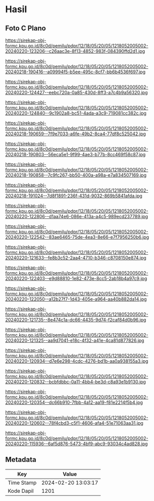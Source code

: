 # Hasil

## Foto C Plano

https://sirekap-obj-formc.kpu.go.id/8c0d/pemilu/pdpr/12/18/05/20/05/1218052005002-20240220-123206--c26aac3e-8f13-4852-983f-084390ffd2d1.jpg

https://sirekap-obj-formc.kpu.go.id/8c0d/pemilu/pdpr/12/18/05/20/05/1218052005002-20240218-190416--a09994f5-b5ee-495c-8cf7-bb6b4536f697.jpg

https://sirekap-obj-formc.kpu.go.id/8c0d/pemilu/pdpr/12/18/05/20/05/1218052005002-20240220-124427--eebc720a-0a85-430d-8ff3-a7c4b9a56320.jpg

https://sirekap-obj-formc.kpu.go.id/8c0d/pemilu/pdpr/12/18/05/20/05/1218052005002-20240220-124840--9c1902a8-bc51-4ada-a3c9-719081cc382c.jpg

https://sirekap-obj-formc.kpu.go.id/8c0d/pemilu/pdpr/12/18/05/20/05/1218052005002-20240218-190659--7f9e7033-a6fe-49b2-8ca4-77df8c525042.jpg

https://sirekap-obj-formc.kpu.go.id/8c0d/pemilu/pdpr/12/18/05/20/05/1218052005002-20240218-190803--56eca5e1-9f99-4ae3-b77b-8cc469f58c87.jpg

https://sirekap-obj-formc.kpu.go.id/8c0d/pemilu/pdpr/12/18/05/20/05/1218052005002-20240218-190858--7c9fc267-bb50-400a-a98a-e7a834507169.jpg

https://sirekap-obj-formc.kpu.go.id/8c0d/pemilu/pdpr/12/18/05/20/05/1218052005002-20240218-191024--7d8f1891-236f-431d-9032-869b5841afda.jpg

https://sirekap-obj-formc.kpu.go.id/8c0d/pemilu/pdpr/12/18/05/20/05/1218052005002-20240220-122806--d1aa74e6-086e-413a-a4c5-989ecd237789.jpg

https://sirekap-obj-formc.kpu.go.id/8c0d/pemilu/pdpr/12/18/05/20/05/1218052005002-20240220-122542--83ae6465-75de-4ea3-8e66-e7f7956250b6.jpg

https://sirekap-obj-formc.kpu.go.id/8c0d/pemilu/pdpr/12/18/05/20/05/1218052005002-20240220-121633--fe8b3c52-2aa4-4710-b346-c8708150e874.jpg

https://sirekap-obj-formc.kpu.go.id/8c0d/pemilu/pdpr/12/18/05/20/05/1218052005002-20240220-122403--e9d88810-1e82-473e-8cc5-2ab18b4a97c9.jpg

https://sirekap-obj-formc.kpu.go.id/8c0d/pemilu/pdpr/12/18/05/20/05/1218052005002-20240220-122050--a12b27f7-1d43-405e-a964-aa40b882da14.jpg

https://sirekap-obj-formc.kpu.go.id/8c0d/pemilu/pdpr/12/18/05/20/05/1218052005002-20240220-121735--8e474c1a-dc66-4435-9d74-f2caf84d0b96.jpg

https://sirekap-obj-formc.kpu.go.id/8c0d/pemilu/pdpr/12/18/05/20/05/1218052005002-20240220-121325--aa9d7041-e18c-4f32-a41e-4ca81d877826.jpg

https://sirekap-obj-formc.kpu.go.id/8c0d/pemilu/pdpr/12/18/05/20/05/1218052005002-20240220-120934--d7e6e298-4cdc-4276-bd1b-aa0a938155a3.jpg

https://sirekap-obj-formc.kpu.go.id/8c0d/pemilu/pdpr/12/18/05/20/05/1218052005002-20240220-120832--bcbfdbbc-0a11-4bb4-be3d-c8a93e1b9130.jpg

https://sirekap-obj-formc.kpu.go.id/8c0d/pemilu/pdpr/12/18/05/20/05/1218052005002-20240220-120354--dc66b910-7fbb-4a12-aa19-f81e2214f5b4.jpg

https://sirekap-obj-formc.kpu.go.id/8c0d/pemilu/pdpr/12/18/05/20/05/1218052005002-20240220-120602--78f4cbd3-c5f1-4606-afa4-51e71063aa31.jpg

https://sirekap-obj-formc.kpu.go.id/8c0d/pemilu/pdpr/12/18/05/20/05/1218052005002-20240220-115936--6af5d876-5473-4bf9-abc9-93034c4ad828.jpg


## Metadata

| Key        | Value               |
| ---------- | ------------------- |
| Time Stamp | 2024-02-20 13:03:17 |
| Kode Dapil | 1201                |



